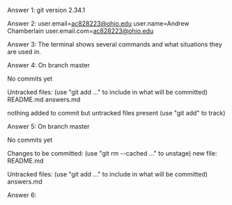 Answer 1:
git version 2.34.1

Answer 2:
user.email=ac828223@ohio.edu
user.name=Andrew Chamberlain
user.email.com=ac828223@ohio.edu

Answer 3:
The terminal shows several commands and what situations they are used in.

Answer 4:
On branch master

No commits yet

Untracked files:
  (use "git add <file>..." to include in what will be committed)
	README.md
	answers.md

nothing added to commit but untracked files present (use "git add" to track)

Answer 5:
On branch master

No commits yet

Changes to be committed:
  (use "git rm --cached <file>..." to unstage)
	new file:   README.md

Untracked files:
  (use "git add <file>..." to include in what will be committed)
	answers.md

Answer 6:
